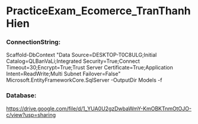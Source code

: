 # PracticeExam_Ecomerce_TranThanhHien

### ConnectionString: 
Scaffold-DbContext "Data Source=DESKTOP-T0C8ULG;Initial Catalog=QLBanVaLi;Integrated Security=True;Connect Timeout=30;Encrypt=True;Trust Server Certificate=True;Application Intent=ReadWrite;Multi Subnet Failover=False" Microsoft.EntityFrameworkCore.SqlServer -OutputDir Models -f

### Database: 
https://drive.google.com/file/d/1_YUA0U2gzDwbaWmY-KmOBKTnmOtOJO-c/view?usp=sharing
